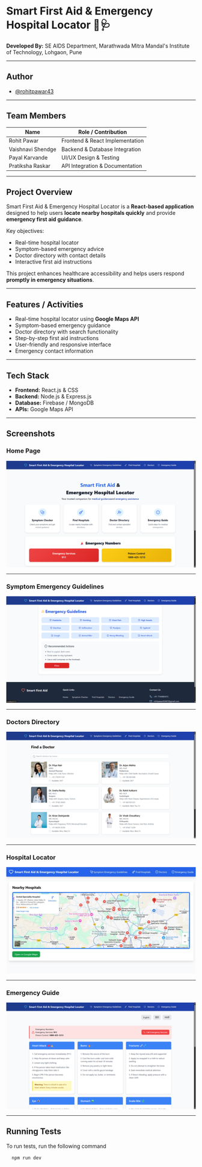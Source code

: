 # Smart First Aid & Emergency Hospital Locator 🏥🩺

**Developed By:** SE AIDS Department, Marathwada Mitra Mandal's Institute of Technology, Lohgaon, Pune  

---


## Author

- [@rohitpawar43](https://github.com/rohitpawar43)

---

## Team Members

| Name               | Role / Contribution                     |
|-------------------|----------------------------------------|
| Rohit Pawar        | Frontend & React Implementation        |
| Vaishnavi Shendge  | Backend & Database Integration         |
| Payal Karvande     | UI/UX Design & Testing                 |
| Pratiksha Raskar   | API Integration & Documentation        |

---

## Project Overview

Smart First Aid & Emergency Hospital Locator is a **React-based application** designed to help users **locate nearby hospitals quickly** and provide **emergency first aid guidance**.  

Key objectives:  
- Real-time hospital locator  
- Symptom-based emergency advice  
- Doctor directory with contact details  
- Interactive first aid instructions  

This project enhances healthcare accessibility and helps users respond **promptly in emergency situations**.

---



## Features / Activities

- Real-time hospital locator using **Google Maps API**  
- Symptom-based emergency guidance  
- Doctor directory with search functionality  
- Step-by-step first aid instructions  
- User-friendly and responsive interface  
- Emergency contact information  

---

## Tech Stack

- **Frontend:** React.js & CSS
- **Backend:** Node.js & Express.js   
- **Database:** Firebase / MongoDB  
- **APIs:** Google Maps API    


------

## Screenshots

### Home Page  
![Home Page](Home_page.png)  

---

### Symptom Emergency Guidelines  
![Symptom Emergency Guidelines](Symptom_Emergency_Gidelines.png)  

---

### Doctors Directory  
![Doctors Directory](Doctors.png)  

---

### Hospital Locator  
![Hospital Locator](Hospital_locator.jpg)  

---


### Emergency Guide  
![Emergency Guide](Emergency_Guide.png)  

---


## Running Tests

To run tests, run the following command

```bash
  npm run dev
```


